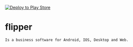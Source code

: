 [![Deploy to Play Store](https://github.com/yegobox/flipper/actions/workflows/release_deploy_play_store.yml/badge.svg)](https://github.com/yegobox/flipper/actions/workflows/release_deploy_play_store.yml)
# flipper
    Is a business software for Android, IOS, Desktop and Web.